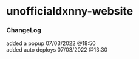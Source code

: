 # unofficialdxnny-website

### ChangeLog


added a popup 07/03/2022 @18:50 <br>
added auto deploys 07/03/2022 @13:30
